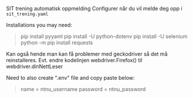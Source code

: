 SIT trening automatisk oppmelding
Configurer når du vil melde deg opp i `sit_trening.yaml`

Installations you may need:

> pip install pyyaml
> pip install -U python-dotenv
> pip install -U selenium
> python -m pip install requests

Kan også hende man kan få problemer med geckodriver så det må reinstalleres. Evt. endre kodelinjen
webdriver.Firefox() til webdriver.dinNettLeser 

Need to also create ".env" file and copy paste below:
> name = ntnu_username
> password = ntnu_password
